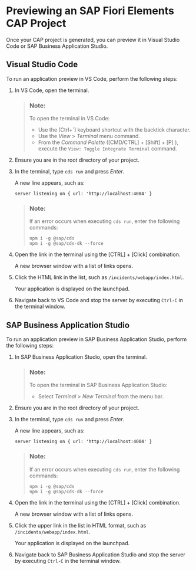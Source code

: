 <!-- loio1dc179a7f74d48c7816e90b867058887 -->

# Previewing an SAP Fiori Elements CAP Project

Once your CAP project is generated, you can preview it in Visual Studio Code or SAP Business Application Studio.



<a name="loio1dc179a7f74d48c7816e90b867058887__section_abn_fyb_s4b"/>

## Visual Studio Code

To run an application preview in VS Code, perform the following steps:

1.  In VS Code, open the terminal.

    > ### Note:  
    > To open the terminal in VS Code:
    > 
    > -   Use the [Ctrl+\`\] keyboard shortcut with the backtick character.
    > -   Use the *View* \> *Terminal* menu command.
    > -   From the *Command Palette* \([CMD/CTRL\] + [Shift\] + [P\] \), execute the `View: Toggle Integrate Terminal` command.

2.  Ensure you are in the root directory of your project.
3.  In the terminal, type `cds run` and press *Enter*.

    A new line appears, such as:

    ```
    server listening on { url: 'http://localhost:4004' }
    ```

    > ### Note:  
    > If an error occurs when executing `cds run`, enter the following commands:
    > 
    > ```
    > npm i -g @sap/cds
    > npm i -g @sap/cds-dk --force
    > ```

4.  Open the link in the terminal using the [CTRL\] + [Click\]  combination.

    A new browser window with a list of links opens.

5.  Click the HTML link in the list, such as `/incidents/webapp/index.html`.

    Your application is displayed on the launchpad.

6.  Navigate back to VS Code and stop the server by executing `Ctrl-C` in the terminal window.



<a name="loio1dc179a7f74d48c7816e90b867058887__section_rpn_2bc_s4b"/>

## SAP Business Application Studio

To run an application preview in SAP Business Application Studio, perform the following steps:

1.  In SAP Business Application Studio, open the terminal.

    > ### Note:  
    > To open the terminal in SAP Business Application Studio:
    > 
    > -   Select *Terminal* \> *New Terminal* from the menu bar.

2.  Ensure you are in the root directory of your project.
3.  In the terminal, type `cds run` and press *Enter*.

    A new line appears, such as:

    ```
    server listening on { url: 'http://localhost:4004' }
    ```

    > ### Note:  
    > If an error occurs when executing `cds run`, enter the following commands:
    > 
    > ```
    > npm i -g @sap/cds
    > npm i -g @sap/cds-dk --force
    > ```

4.  Open the link in the terminal using the [CTRL\] + [Click\]  combination.

    A new browser window with a list of links opens.

5.  Click the upper link in the list in HTML format, such as `/incidents/webapp/index.html`.

    Your application is displayed on the launchpad.

6.  Navigate back to SAP Business Application Studio and stop the server by executing `Ctrl-C` in the terminal window.

